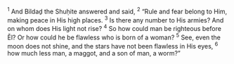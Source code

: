 <sup>1</sup> And Bildaḏ the Shuḥite answered and said,
<sup>2</sup> “Rule and fear belong to Him, making peace in His high places.
<sup>3</sup> Is there any number to His armies? And on whom does His light not rise?
<sup>4</sup> So how could man be righteous before Ĕl? Or how could he be flawless who is born of a woman?
<sup>5</sup> See, even the moon does not shine, and the stars have not been flawless in His eyes,
<sup>6</sup> how much less man, a maggot, and a son of man, a worm?”
